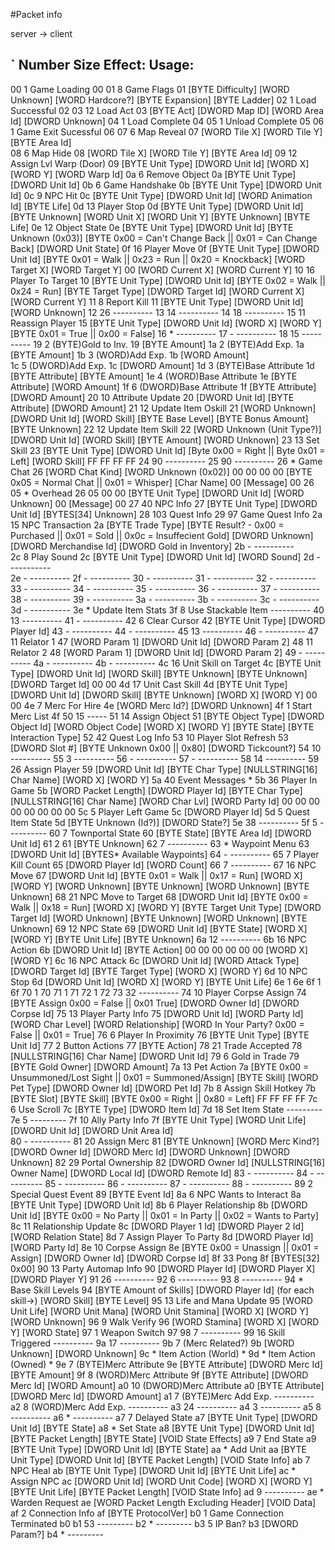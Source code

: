 #Packet info

server -> client

`
Number   Size   Effect:            Usage:
----------------------------------------------------------------------------
00   1   Game Loading      00
01   8   Game Flags      01 [BYTE Difficulty] [WORD Unknown] [WORD  Hardcore?] [BYTE Expansion] [BYTE Ladder]
02   1   Load Successful      02
03   12  Load Act      03 [BYTE Act] [DWORD Map ID] [WORD Area  Id] [DWORD Unknown]
04   1   Load Complete      04
05   1   Unload Complete   05
06   1   Game Exit Sucessful   06
07   6   Map Reveal      07 [WORD Tile X] [WORD Tile Y] [BYTE Area Id]   
08   6   Map Hide      08 [WORD Tile X] [WORD Tile Y] [BYTE Area Id]
09   12   Assign Lvl Warp (Door)   09 [BYTE Unit Type] [DWORD Unit Id] [WORD X] [WORD Y] [WORD Warp Id]
0a   6   Remove Object      0a [BYTE Unit Type] [DWORD Unit Id]
0b   6   Game Handshake   0b [BYTE Unit Type] [DWORD Unit Id]
0c   9   NPC Hit         0c [BYTE Unit Type] [DWORD Unit Id] [WORD  Animation Id] [BYTE Life]
0d   13   Player Stop      0d [BYTE Unit Type] [DWORD Unit Id] [BYTE  Unknown] [WORD Unit X] [WORD Unit Y] [BYTE Unknown] [BYTE Life]
0e   12   Object State      0e [BYTE Unit Type] [DWORD Unit Id] [BYTE  Unknown (0x03)] [BYTE 0x00 = Can't Change Back || 0x01 = Can Change Back] [DWORD  Unit State]
0f   16   Player Move      0f [BYTE Unit Type] [DWORD Unit Id] [BYTE  0x01 = Walk || 0x23 = Run || 0x20 = Knockback] [WORD Target X] [WORD Target Y] 00  [WORD Current X] [WORD Current Y]
10   16   Player To Target   10 [BYTE Unit Type] [DWORD Unit Id] [BYTE  0x02 = Walk || 0x24 = Run] [BYTE Target Type] [DWORD Target Id] [WORD Current X]  [WORD Current Y]
11   8   Report Kill      11 [BYTE Unit Type] [DWORD Unit Id] [WORD  Unknown]
12   26   <Unknown>         ----------
13   14   <Unknown>         ----------
14   18   <Unknown>         ----------
15   11   Reassign Player   15 [BYTE Unit Type] [DWORD Unit Id] [WORD  X] [WORD Y] [BYTE 0x01 = True || 0x00 = False]
16   *   <Unknown>         ----------
17   -    <Unused>         ----------
18   15   <Unknown>         ----------
19   2   (BYTE)Gold to Inv.   19 [BYTE Amount]
1a   2   (BYTE)Add Exp.      1a [BYTE Amount]
1b   3   (WORD)Add Exp.   1b [WORD Amount]   
1c   5   (DWORD)Add Exp.   1c [DWORD Amount]
1d   3   (BYTE)Base Attribute   1d [BYTE Attribute] [BYTE Amount]
1e   4   (WORD)Base Attribute   1e [BYTE Attribute] [WORD Amount]
1f   6   (DWORD)Base Attribute   1f [BYTE Attribute] [DWORD Amount]
20   10   Attribute Update   20 [DWORD Unit Id] [BYTE Attribute] [DWORD  Amount]
21   12   Update Item Oskill  21 [WORD Unknown] [DWORD Unit Id] [WORD Skill] [BYTE Base Level] [BYTE Bonus Amount] [BYTE Unknown]
22   12   Update Item Skill   22 [WORD Unknown (Unit Type?)] [DWORD Unit Id] [WORD Skill] [BYTE Amount] [WORD Unknown]
23   13   Set Skill      23 [BYTE Unit Type] [DWORD Unit Id] [Byte 0x00  = Right || Byte 0x01 = Left] [WORD Skill] FF FF FF FF
24   90   <Unknown>         ----------
25   90   <Unknown>         ----------
26   *   Game Chat      26 [WORD Chat Kind] [WORD Unknown (0x02)]  00 00 00 00 [BYTE 0x05 = Normal Chat || 0x01 = Whisper] [Char Name] 00 [Message] 00
26 05   *   Overhead      26 05 00 00 [BYTE Unit Type] [DWORD Unit Id]  [WORD Unknown] 00 [Message] 00
27   40   NPC Info      27 [BYTE Unit Type] [DWORD Unit Id]  [BYTES[34] Unknown]
28   103   Quest Info      <Research Incomplete>
29   97   Game Quest Info   <Research Incomplete>
2a   15   NPC Transaction   2a [BYTE Trade Type] [BYTE Result? - 0x00 =  Purchased || 0x01 = Sold || 0x0c = Insuffecient Gold] [DWORD Unknown] [DWORD  Merchandise Id] [DWORD Gold in Inventory]
2b   -   <Unused>         ----------   
2c   8   Play Sound      2c [BYTE Unit Type] [DWORD Unit Id] [WORD  Sound]
2d   -   <Unused>      ----------   
2e   -   <Unused>      ----------
2f   -   <Unused>           ----------
30   -   <Unused>      ----------
31   -   <Unused>           ----------
32   -   <Unused>      ----------
33   -   <Unused>           ----------
34   -   <Unused>           ----------
35   -   <Unused>      ----------
36   -   <Unused>      ----------
37   -   <Unused>      ----------
38   -   <Unused>      ----------
39   -   <Unused>      ----------
3a   -   <Unused>      ----------
3b   -   <Unused>      ----------
3c   -   <Unused>      ----------
3d   -   <Unused>       ----------
3e   *   Update Item Stats   <Research Incomplete>
3f   8   Use Stackable Item   ----------
40   13   <Unknown>      ----------
41   -   <Unused>      ----------
42   6   Clear Cursor      42 [BYTE Unit Type] [DWORD Player Id]
43   -   <Unused>      ----------
44   -   <Unused>      ----------
45   13   <Unknown>      ----------
46   -   <Unused>      ----------
47   11   Relator 1      47 [WORD Param 1] [DWORD Unit Id] [DWORD  Param 2]
48   11   Relator 2      48 [WORD Param 1] [DWORD Unit Id] [DWORD  Param 2]
49   -   <Unused>      ----------
4a   -   <Unused>      ----------
4b   -   <Unused>      ----------
4c   16   Unit Skill on Target   4c [BYTE Unit Type] [DWORD Unit Id] [WORD  Skill] [BYTE Unknown] [BYTE Unknown] [DWORD Target Id] 00 00
4d   17   Unit Cast Skill      4d [BYTE Unit Type] [DWORD Unit Id] [DWORD  Skill] [BYTE Unknown] [WORD X] [WORD Y] 00 00
4e   7   Merc For Hire      4e [WORD Merc Id?] [DWORD Unknown]
4f   1   Start Merc List      4f
50   15   -----         <Needs Research>
51   14   Assign Object      51 [BYTE Object Type] [DWORD Object Id]  [WORD Object Code] [WORD X] [WORD Y] [BYTE State] [BYTE Interaction Type]
52   42   Quest Log Info      <Research Incomplete>
53   10   Player Slot Refresh   53 [DWORD Slot #] [BYTE Unknown 0x00 || 0x80]  [DWORD Tickcount?]
54   10   <Unknown>      ----------
55   3   <Unknown>      ----------
56   -   <Unused>      ----------
57   -   <Unused>      ----------
58   14   <Unknown>      ----------
59   26   Assign Player      59 [DWORD Unit Id] [BYTE Char Type]  [NULLSTRING[16] Char Name] [WORD X] [WORD Y]
5a   40   Event Messages      *
5b   36   Player In Game      5b [WORD Packet Length] [DWORD Player Id] [BYTE Char Type] [NULLSTRING[16] Char Name] [WORD Char Lvl] [WORD Party Id] 00 00 00 00 00 00 00 00
5c   5   Player Left Game   5c [DWORD Player Id]
5d   5   Quest Item State   5d [BYTE Unknown (Id?)]  [DWORD State?]
5e   38   <Unknown>      ----------
5f   5   <Unknown>         ----------
60   7   Townportal State      60 [BYTE State] [BYTE Area Id] [DWORD Unit Id]
61   2   <Unknown>         61 [BYTE Unknown]
62   7   <Unknown>      ----------
63   *   Waypoint Menu      63 [DWORD Unit Id] [BYTES* Available Waypoints]
64   -  <Unused>      ----------
65   7   Player Kill Count      65 [DWORD Player Id] [WORD Count]
66   7   <Unknown>      ----------
67   16   NPC Move      67 [DWORD Unit Id] [BYTE 0x01 = Walk || 0x17 = Run] [WORD X] [WORD Y] [WORD Unknown] [BYTE Unknown] [WORD Unknown] [BYTE Unknown]
68   21   NPC Move to Target   68 [DWORD Unit Id] [BYTE 0x00 = Walk || 0x18 = Run] [WORD X] [WORD Y] [BYTE Target Unit Type] [DWORD Target Id] [WORD Unknown] [BYTE Unknown] [WORD Unknown] [BYTE Unknown]
69   12   NPC State      69 [DWORD Unit Id] [BYTE State] [WORD X] [WORD Y] [BYTE Unit Life] [BYTE Unknown]
6a   12   <Unknown>         ----------
6b   16   NPC Action      6b [DWORD Unit Id] [BYTE Action] 00 00 00 00 00 00 [WORD X] [WORD Y]
6c   16   NPC Attack      6c [DWORD Unit Id] [WORD Attack Type] [DWORD Target Id] [BYTE Target Type] [WORD X] [WORD Y]
6d   10   NPC Stop      6d [DWORD Unit Id] [WORD X] [WORD Y] [BYTE Unit Life]
6e  1   <Unknown>         6e
6f  1   <Unknown>         6f
70  1   <Unknown>         70
71  1   <Unknown>         71
72  1   <Unknown>         72
73  32   <Unknown>         ----------
74   10   Player Corpse Assign   74 [BYTE Assign 0x00 = False || 0x01 True] [DWORD Owner Id] [DWORD Corpse Id]
75   13   Player Party Info   75 [DWORD Unit Id] [WORD Party Id] [WORD Char Level] [WORD Relationship] [WORD In Your Party? 0x00 = False || 0x01 = True]
76   6   Player In Proximity   76 [BYTE Unit Type] [BYTE Unit Id]
77   2   Button Actions      77 [BYTE Action]
78   21   Trade Accepted      78 [NULLSTRING[16] Char Name] [DWORD Unit Id]
79   6    Gold in Trade      79 [BYTE Gold Owner] [DWORD Amount]
7a   13   Pet Action      7a [BYTE 0x00 = Unsummoned/Lost Sight || 0x01 = Summoned/Assign] [BYTE Skill] [WORD Pet Type] [DWORD Owner Id] [DWORD Pet Id]
7b   8   Assign Skill Hotkey   7b [BYTE Slot] [BYTE Skill] [BYTE 0x00 = Right || 0x80 = Left] FF FF FF FF
7c   6   Use Scroll      7c [BYTE Type] [DWORD Item Id]
7d   18   Set Item State      ---------
7e   5   <Unknown>                 ---------
7f   10   Ally Party Info      7f  [BYTE Unit Type] [WORD Unit Life] [DWORD Unit Id] [DWORD Unit Area Id]   
80  -   <Unused>         ----------
81   20   Assign Merc      81 [BYTE Unknown] [WORD Merc Kind?] [DWORD Owner Id] [DWORD Merc Id] [DWORD Unknown] [DWORD Unknown]
82   29   Portal Ownership   82 [DWORD Owner Id] [NULLSTRING[16] Owner Name] [DWORD Local Id] [DWORD Remote Id]
83  -   <Unused>         ----------
84  -   <Unused>         ----------
85  -   <Unused>         ----------
86  -   <Unused>         ----------
87  -   <Unused>         ----------
88  -   <Unused>         ----------
89  2   Special Quest Event           89 [BYTE Event Id]
8a   6   NPC Wants to Interact   8a [BYTE Unit Type] [DWORD Unit Id]
8b   6   Player Relationship   8b [DWORD Unit Id] [BYTE 0x00 = No Party || 0x01 = In Party || 0x02 = Wants to Party]
8c   11   Relationship Update   8c [DWORD Player 1 Id] [DWORD Player 2 Id] [WORD Relation State]
8d   7   Assign Player To Party   8d [DWORD Player Id] [WORD Party Id]
8e   10   Corpse Assign      8e [BYTE 0x00 = Unassign || 0x01 = Assign] [DWORD Owner Id] [DWORD Corpse Id]
8f   33   Pong         8f [BYTES[32] 0x00]
90   13   Party Automap Info   90 [DWORD Player Id] [DWORD Player X] [DWORD Player Y]
91  26   <Unknown>         ----------
92  6   <Unknown>         ----------
93  8   <Unknown>         ----------
94   *   Base Skill Levels      94 [BYTE Amount of Skills] [DWORD Player Id] (for each skill->) [WORD Skill] [BYTE Level]
95   13   Life and Mana Update   95 [WORD Unit Life] [WORD Unit Mana] [WORD Unit Stamina] [WORD X] [WORD Y] [WORD Unknown]
96   9   Walk Verify      96 [WORD Stamina] [WORD X] [WORD Y] [WORD State]
97   1   Weapon Switch      97
98   7   <Unknown>         ----------
99   16   Skill Triggered      ----------
9a   17   <Unknown>         ----------
9b   7   (Merc Related?)         <Research Needed> 9b [WORD Unknown] [DWORD Unknown]
9c   *   Item Action (World)   *
9d   *   Item Action (Owned)   *
9e   7   (BYTE)Merc Attribute   9e [BYTE Attribute] [DWORD Merc Id]  [BYTE Amount]
9f   8   (WORD)Merc Attribute   9f [BYTE Attribute] [DWORD Merc Id] [WORD Amount]
a0   10   (DWORD)Merc Attribute   a0 [BYTE Attribute] [DWORD Merc Id] [DWORD Amount]
a1   7   (BYTE)Merc Add Exp.   ----------
a2   8  (WORD)Merc Add Exp.   ----------
a3   24   <Unknown>                   ----------
a4  3   <Unknown>         ----------
a5  8   <Unknown>         ----------
a6  *   <Unknown>         ----------
a7   7   Delayed State      a7 [BYTE Unit Type] [DWORD Unit Id] [BYTE State]
a8   *   Set State      a8 [BYTE Unit Type] [DWORD Unit Id] [BYTE Packet Length] [BYTE State] [VOID State Effects]
a9   7   End State      a9 [BYTE Unit Type] [DWORD Unit Id] [BYTE State]
aa   *   Add Unit         aa [BYTE Unit Type] [DWORD Unit Id] [BYTE Packet Length] [VOID State Info]
ab   7   NPC Heal      ab [BYTE Unit Type] [DWORD Unit Id] [BYTE Unit Life]
ac   *   Assign NPC      ac [DWORD Unit Id] [WORD Unit Code] [WORD X] [WORD Y] [BYTE Unit Life] [BYTE Packet Length] [VOID State Info]
ad  9   <Unknown>         ----------
ae   *   Warden Request      ae [WORD Packet Length Excluding Header] [VOID Data]
af   2   Connection Info      af [BYTE ProtocolVer]
b0   1   Game Connection Terminated   b0
b1    53   <Unknown>                      ---------
b2    *    <Unknown>                      ---------
b3    5   IP Ban?                      b3 [DWORD Param?]
b4    *   <Unknown>                       ---------`
`
